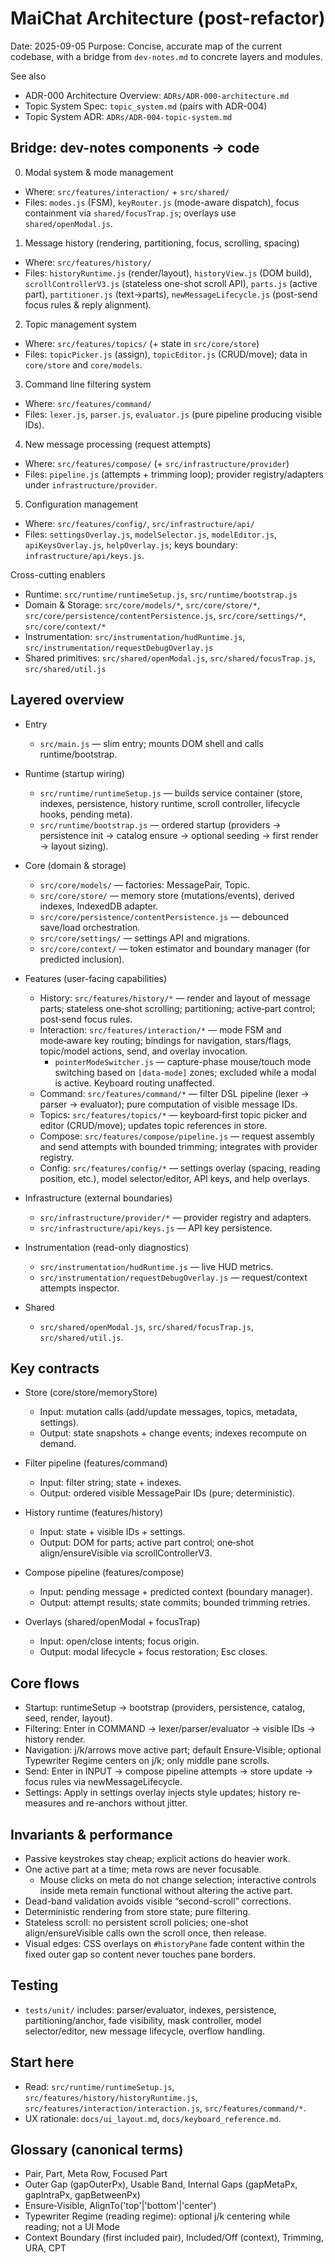 # MaiChat Architecture (post-refactor)

Date: 2025-09-05
Purpose: Concise, accurate map of the current codebase, with a bridge from `dev-notes.md` to concrete layers and modules.

See also
- ADR-000 Architecture Overview: `ADRs/ADR-000-architecture.md`
- Topic System Spec: `topic_system.md` (pairs with ADR-004)
- Topic System ADR: `ADRs/ADR-004-topic-system.md`

## Bridge: dev-notes components → code

0. Modal system & mode management
- Where: `src/features/interaction/` + `src/shared/`
- Files: `modes.js` (FSM), `keyRouter.js` (mode-aware dispatch), focus containment via `shared/focusTrap.js`; overlays use `shared/openModal.js`.

1. Message history (rendering, partitioning, focus, scrolling, spacing)
- Where: `src/features/history/`
- Files: `historyRuntime.js` (render/layout), `historyView.js` (DOM build), `scrollControllerV3.js` (stateless one-shot scroll API), `parts.js` (active part), `partitioner.js` (text→parts), `newMessageLifecycle.js` (post-send focus rules & reply alignment).

2. Topic management system
- Where: `src/features/topics/` (+ state in `src/core/store`)
- Files: `topicPicker.js` (assign), `topicEditor.js` (CRUD/move); data in `core/store` and `core/models`.

3. Command line filtering system
- Where: `src/features/command/`
- Files: `lexer.js`, `parser.js`, `evaluator.js` (pure pipeline producing visible IDs).

4. New message processing (request attempts)
- Where: `src/features/compose/` (+ `src/infrastructure/provider`)
- Files: `pipeline.js` (attempts + trimming loop); provider registry/adapters under `infrastructure/provider`.

5. Configuration management
- Where: `src/features/config/`, `src/infrastructure/api/`
- Files: `settingsOverlay.js`, `modelSelector.js`, `modelEditor.js`, `apiKeysOverlay.js`, `helpOverlay.js`; keys boundary: `infrastructure/api/keys.js`.

Cross-cutting enablers
- Runtime: `src/runtime/runtimeSetup.js`, `src/runtime/bootstrap.js`
- Domain & Storage: `src/core/models/*`, `src/core/store/*`, `src/core/persistence/contentPersistence.js`, `src/core/settings/*`, `src/core/context/*`
- Instrumentation: `src/instrumentation/hudRuntime.js`, `src/instrumentation/requestDebugOverlay.js`
- Shared primitives: `src/shared/openModal.js`, `src/shared/focusTrap.js`, `src/shared/util.js`

## Layered overview

- Entry
  - `src/main.js` — slim entry; mounts DOM shell and calls runtime/bootstrap.

- Runtime (startup wiring)
  - `src/runtime/runtimeSetup.js` — builds service container (store, indexes, persistence, history runtime, scroll controller, lifecycle hooks, pending meta).
  - `src/runtime/bootstrap.js` — ordered startup (providers → persistence init → catalog ensure → optional seeding → first render → layout sizing).

- Core (domain & storage)
  - `src/core/models/` — factories: MessagePair, Topic.
  - `src/core/store/` — memory store (mutations/events), derived indexes, IndexedDB adapter.
  - `src/core/persistence/contentPersistence.js` — debounced save/load orchestration.
  - `src/core/settings/` — settings API and migrations.
  - `src/core/context/` — token estimator and boundary manager (for predicted inclusion).

- Features (user-facing capabilities)
  - History: `src/features/history/*` — render and layout of message parts; stateless one‑shot scrolling; partitioning; active‑part control; post‑send focus rules.
  - Interaction: `src/features/interaction/*` — mode FSM and mode‑aware key routing; bindings for navigation, stars/flags, topic/model actions, send, and overlay invocation.
    - `pointerModeSwitcher.js` — capture-phase mouse/touch mode switching based on `[data-mode]` zones; excluded while a modal is active. Keyboard routing unaffected.
  - Command: `src/features/command/*` — filter DSL pipeline (lexer → parser → evaluator); pure computation of visible message IDs.
  - Topics: `src/features/topics/*` — keyboard‑first topic picker and editor (CRUD/move); updates topic references in store.
  - Compose: `src/features/compose/pipeline.js` — request assembly and send attempts with bounded trimming; integrates with provider registry.
  - Config: `src/features/config/*` — settings overlay (spacing, reading position, etc.), model selector/editor, API keys, and help overlays.

- Infrastructure (external boundaries)
  - `src/infrastructure/provider/*` — provider registry and adapters.
  - `src/infrastructure/api/keys.js` — API key persistence.

- Instrumentation (read-only diagnostics)
  - `src/instrumentation/hudRuntime.js` — live HUD metrics.
  - `src/instrumentation/requestDebugOverlay.js` — request/context attempts inspector.

- Shared
  - `src/shared/openModal.js`, `src/shared/focusTrap.js`, `src/shared/util.js`.

## Key contracts

- Store (core/store/memoryStore)
  - Input: mutation calls (add/update messages, topics, metadata, settings).
  - Output: state snapshots + change events; indexes recompute on demand.

- Filter pipeline (features/command)
  - Input: filter string; state + indexes.
  - Output: ordered visible MessagePair IDs (pure; deterministic).

- History runtime (features/history)
  - Input: state + visible IDs + settings.
  - Output: DOM for parts; active part control; one‑shot align/ensureVisible via scrollControllerV3.

- Compose pipeline (features/compose)
  - Input: pending message + predicted context (boundary manager).
  - Output: attempt results; state commits; bounded trimming retries.

- Overlays (shared/openModal + focusTrap)
  - Input: open/close intents; focus origin.
  - Output: modal lifecycle + focus restoration; Esc closes.

## Core flows

- Startup: runtimeSetup → bootstrap (providers, persistence, catalog, seed, render, layout).
- Filtering: Enter in COMMAND → lexer/parser/evaluator → visible IDs → history render.
- Navigation: j/k/arrows move active part; default Ensure‑Visible; optional Typewriter Regime centers on j/k; only middle pane scrolls.
- Send: Enter in INPUT → compose pipeline attempts → store update → focus rules via newMessageLifecycle.
- Settings: Apply in settings overlay injects style updates; history re-measures and re-anchors without jitter.

## Invariants & performance

- Passive keystrokes stay cheap; explicit actions do heavier work.
- One active part at a time; meta rows are never focusable.
  - Mouse clicks on meta do not change selection; interactive controls inside meta remain functional without altering the active part.
- Dead-band validation avoids visible “second-scroll” corrections.
- Deterministic rendering from store state; pure filtering.
- Stateless scroll: no persistent scroll policies; one-shot align/ensureVisible calls own the scroll once, then release.
 - Visual edges: CSS overlays on `#historyPane` fade content within the fixed outer gap so content never touches pane borders.

## Testing

- `tests/unit/` includes: parser/evaluator, indexes, persistence, partitioning/anchor, fade visibility, mask controller, model selector/editor, new message lifecycle, overflow handling.

## Start here

- Read: `src/runtime/runtimeSetup.js`, `src/features/history/historyRuntime.js`, `src/features/interaction/interaction.js`, `src/features/command/*`.
- UX rationale: `docs/ui_layout.md`, `docs/keyboard_reference.md`.

## Glossary (canonical terms)
- Pair, Part, Meta Row, Focused Part
- Outer Gap (gapOuterPx), Usable Band, Internal Gaps (gapMetaPx, gapIntraPx, gapBetweenPx)
- Ensure‑Visible, AlignTo('top'|'bottom'|'center')
- Typewriter Regime (reading regime): optional j/k centering while reading; not a UI Mode
- Context Boundary (first included pair), Included/Off (context), Trimming, URA, CPT
